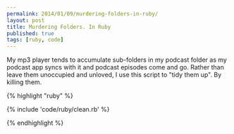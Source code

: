 ```yaml
---
permalink: 2014/01/09/murdering-folders-in-ruby/
layout: post
title: Murdering Folders. In Ruby
published: true
tags: [ruby, code]
---
```


My mp3 player tends to accumulate sub-folders in my podcast folder as my
podcast app syncs with it and podcast episodes come and go. Rather than leave
them unoccupied and unloved, I use this script to "tidy them up". By killing them.

{% highlight "ruby" %}

{% include 'code/ruby/clean.rb' %}

{% endhighlight %}
